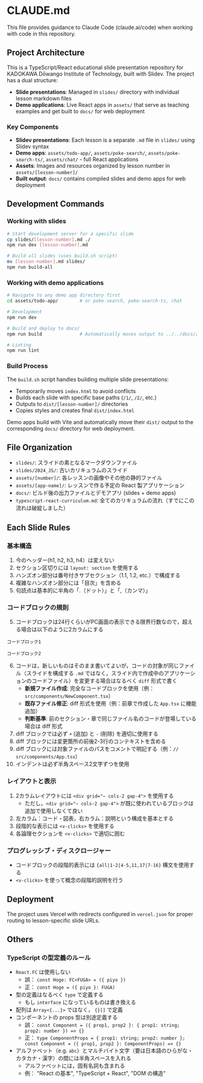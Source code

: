 # CLAUDE.md

This file provides guidance to Claude Code (claude.ai/code) when working with code in this repository.

## Project Architecture

This is a TypeScript/React educational slide presentation repository for KADOKAWA Dōwango Institute of Technology, built with Slidev. The project has a dual structure:

- **Slide presentations**: Managed in `slides/` directory with individual lesson markdown files
- **Demo applications**: Live React apps in `assets/` that serve as teaching examples and get built to `docs/` for web deployment

### Key Components

- **Slidev presentations**: Each lesson is a separate `.md` file in `slides/` using Slidev syntax
- **Demo apps**: `assets/todo-app/`, `assets/poke-search/`, `assets/poke-search-ts/`, `assets/chat/` - full React applications
- **Assets**: Images and resources organized by lesson number in `assets/[lesson-number]/`
- **Built output**: `docs/` contains compiled slides and demo apps for web deployment

## Development Commands

### Working with slides
```bash
# Start development server for a specific slide
cp slides/[lesson-number].md ./
npm run dev [lesson-number].md

# Build all slides (uses build.sh script)
mv [lesson-number].md slides/
npm run build-all
```

### Working with demo applications

```bash
# Navigate to any demo app directory first
cd assets/todo-app/        # or poke-search, poke-search-ts, chat

# Development
npm run dev

# Build and deploy to docs/
npm run build              # Automatically moves output to ../../docs/[app-name]

# Linting
npm run lint
```

### Build Process

The `build.sh` script handles building multiple slide presentations:
- Temporarily moves `index.html` to avoid conflicts
- Builds each slide with specific base paths (`/1/`, `/2/`, etc.)
- Outputs to `dist/[lesson-number]/` directories
- Copies styles and creates final `dist/index.html`

Demo apps build with Vite and automatically move their `dist/` output to the corresponding `docs/` directory for web deployment.

## File Organization

- `slides/`: スライドの素となるマークダウンファイル
- `slides/2024_JS/`: 古いカリキュラムのスライド
- `assets/[number]/`: 各レッスンの画像やその他の静的ファイル
- `assets/[app-name]/`: レッスンで作る予定の React 製アプリケーション
- `docs/`: ビルド後の出力ファイルとデモアプリ (slides + demo apps)
- `typescript-react-curriculum.md`: 全てのカリキュラムの流れ（すでにこの流れは破綻しました）


## Each Slide Rules

### 基本構造
1. 今のヘッダー(h1, h2, h3, h4）は変えない
2. セクション区切りには `layout: section` を使用する
3. ハンズオン部分は番号付きサブセクション（1.1, 1.2, etc.）で構成する
4. 複雑なハンズオン部分には「目次」を含める
5. 句読点は基本的に半角の「.（ドット）」と「,（カンマ）」

### コードブロックの規則
5. コードブロックは24行くらいがPC画面の表示できる限界行数なので，超える場合は以下のように2カラムにする

<div grid="~ cols-2 gap-4">
<div>

```
コードブロック1
```

</div>
<div>

```
コードブロック2
```

</div>
</div>

6. コードは，新しいものはそのまま書いてよいが，コードの対象が同じファイル（スライドを構成する `.md` ではなく，スライド内で作成中のアプリケーションのコードファイル）を変更する場合はなるべく `diff` 形式で書く
   - **新規ファイル作成**: 完全なコードブロックを使用（例：`src/components/NewComponent.tsx`）
   - **既存ファイル修正**: diff 形式を使用（例：前章で作成した `App.tsx` に機能追加）
   - **判断基準**: 前のセクション・章で同じファイル名のコードが登場している場合は diff 形式
7. diff ブロックでは必ず `+` (追加) と `-` (削除) を適切に使用する
8. diff ブロックには変更箇所の前後2-3行のコンテキストを含める
9. diff ブロックには対象ファイルのパスをコメントで明記する（例：`// src/components/App.tsx`）
10. インデントは必ず半角スペース2文字ずつを使用

### レイアウトと表示
1. 2カラムレイアウトには `<div grid="~ cols-2 gap-4">` を使用する
    - ただし，`<div grid="~ cols-2 gap-4">` が既に使われているブロックは追加で使用しなくて良い
2. 左カラム：コード・図表，右カラム：説明という構成を基本とする
3. 段階的な表示には `<v-clicks>` を使用する
4. 各論理セクションを `<v-clicks>` で適切に囲む

### プログレッシブ・ディスクロージャー
* コードブロックの段階的表示には `{all|1-2|4-5,11,17|7-16}` 構文を使用する
* `<v-clicks>` を使って概念の段階的説明を行う

## Deployment

The project uses Vercel with redirects configured in `vercel.json` for proper routing to lesson-specific slide URLs.

## Others

### TypeScript の型定義のルール
* `React.FC` は使用しない
  * 誤： `const Hoge: FC<FUGA> = ({ piyo })`
  * 正： `const Hoge = ({ piyo }: FUGA)`
* 型の定義はなるべく `type` で定義する
  * もし `interface` になっているものは書き換える
* 配列は `Array<{...}>` ではなく， `{}[]` で定義
* コンポーネントの props 型は別途定義する
  * 誤： `const Component = ({ prop1, prop2 }: { prop1: string; prop2: number }) => {}`
  * 正： `type ComponentProps = { prop1: string; prop2: number }; const Component = ({ prop1, prop2 }: ComponentProps) => {}`
* アルファベット（e.g. `abc`）とマルチバイト文字（要は日本語のひらがな・カタカナ・漢字）の間には半角スペースを入れる
  * アルファベットには，固有名詞も含まれる
  * 例： "React の基本", "TypeScript + React", "DOM の構造"
